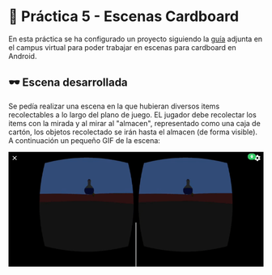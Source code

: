 # 📱 Práctica 5 - Escenas Cardboard

En esta práctica se ha configurado un proyecto siguiendo la [guía](https://developers.google.com/cardboard/develop/unity/quickstart) adjunta en el campus virtual para poder trabajar en escenas para cardboard en Android.

## 🕶️ Escena desarrollada

Se pedía realizar una escena en la que hubieran diversos items recolectables a lo largo del plano de juego. EL jugador debe recolectar los items con la mirada y al mirar al "almacen", representado como una caja de cartón, los objetos recolectado se irán hasta el almacen (de forma visible). A continuación un pequeño GIF de la escena:  

![Escena Caardboard](./escena_cardboard.gif)

